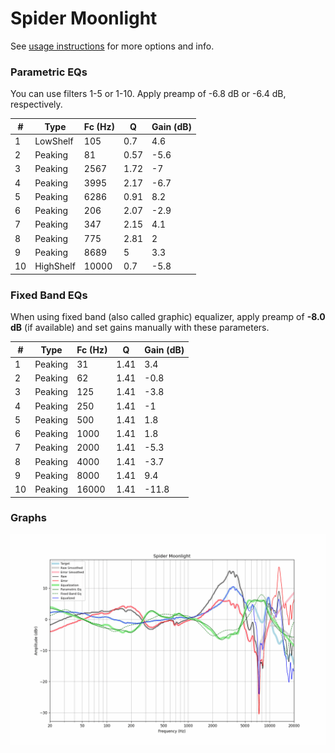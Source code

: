 # Spider Moonlight
See [usage instructions](https://github.com/jaakkopasanen/AutoEq#usage) for more options and info.

### Parametric EQs
You can use filters 1-5 or 1-10. Apply preamp of -6.8 dB or -6.4 dB, respectively.

|   # | Type      |   Fc (Hz) |    Q |   Gain (dB) |
|-----|-----------|-----------|------|-------------|
|   1 | LowShelf  |       105 | 0.7  |         4.6 |
|   2 | Peaking   |        81 | 0.57 |        -5.6 |
|   3 | Peaking   |      2567 | 1.72 |        -7   |
|   4 | Peaking   |      3995 | 2.17 |        -6.7 |
|   5 | Peaking   |      6286 | 0.91 |         8.2 |
|   6 | Peaking   |       206 | 2.07 |        -2.9 |
|   7 | Peaking   |       347 | 2.15 |         4.1 |
|   8 | Peaking   |       775 | 2.81 |         2   |
|   9 | Peaking   |      8689 | 5    |         3.3 |
|  10 | HighShelf |     10000 | 0.7  |        -5.8 |

### Fixed Band EQs
When using fixed band (also called graphic) equalizer, apply preamp of **-8.0 dB** (if available) and set gains manually with these parameters.

|   # | Type    |   Fc (Hz) |    Q |   Gain (dB) |
|-----|---------|-----------|------|-------------|
|   1 | Peaking |        31 | 1.41 |         3.4 |
|   2 | Peaking |        62 | 1.41 |        -0.8 |
|   3 | Peaking |       125 | 1.41 |        -3.8 |
|   4 | Peaking |       250 | 1.41 |        -1   |
|   5 | Peaking |       500 | 1.41 |         1.8 |
|   6 | Peaking |      1000 | 1.41 |         1.8 |
|   7 | Peaking |      2000 | 1.41 |        -5.3 |
|   8 | Peaking |      4000 | 1.41 |        -3.7 |
|   9 | Peaking |      8000 | 1.41 |         9.4 |
|  10 | Peaking |     16000 | 1.41 |       -11.8 |

### Graphs
![](./Spider%20Moonlight.png)
